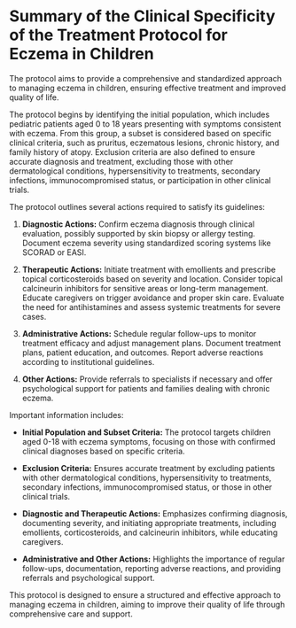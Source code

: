 # Summary of the Clinical Specificity of the Treatment Protocol for Eczema in Children

The protocol aims to provide a comprehensive and standardized approach to managing eczema in children, ensuring effective treatment and improved quality of life.

The protocol begins by identifying the initial population, which includes pediatric patients aged 0 to 18 years presenting with symptoms consistent with eczema. From this group, a subset is considered based on specific clinical criteria, such as pruritus, eczematous lesions, chronic history, and family history of atopy. Exclusion criteria are also defined to ensure accurate diagnosis and treatment, excluding those with other dermatological conditions, hypersensitivity to treatments, secondary infections, immunocompromised status, or participation in other clinical trials.

The protocol outlines several actions required to satisfy its guidelines:

1. **Diagnostic Actions:** Confirm eczema diagnosis through clinical evaluation, possibly supported by skin biopsy or allergy testing. Document eczema severity using standardized scoring systems like SCORAD or EASI.

2. **Therapeutic Actions:** Initiate treatment with emollients and prescribe topical corticosteroids based on severity and location. Consider topical calcineurin inhibitors for sensitive areas or long-term management. Educate caregivers on trigger avoidance and proper skin care. Evaluate the need for antihistamines and assess systemic treatments for severe cases.

3. **Administrative Actions:** Schedule regular follow-ups to monitor treatment efficacy and adjust management plans. Document treatment plans, patient education, and outcomes. Report adverse reactions according to institutional guidelines.

4. **Other Actions:** Provide referrals to specialists if necessary and offer psychological support for patients and families dealing with chronic eczema.

Important information includes:

- **Initial Population and Subset Criteria:** The protocol targets children aged 0-18 with eczema symptoms, focusing on those with confirmed clinical diagnoses based on specific criteria.
  
- **Exclusion Criteria:** Ensures accurate treatment by excluding patients with other dermatological conditions, hypersensitivity to treatments, secondary infections, immunocompromised status, or those in other clinical trials.

- **Diagnostic and Therapeutic Actions:** Emphasizes confirming diagnosis, documenting severity, and initiating appropriate treatments, including emollients, corticosteroids, and calcineurin inhibitors, while educating caregivers.

- **Administrative and Other Actions:** Highlights the importance of regular follow-ups, documentation, reporting adverse reactions, and providing referrals and psychological support.

This protocol is designed to ensure a structured and effective approach to managing eczema in children, aiming to improve their quality of life through comprehensive care and support.
